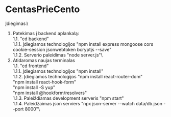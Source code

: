 # CentasPrieCento
Įdiegimas:\
1. Patekimas į backend aplankalą:\
    1.1. "cd backend"\
        1.1.1. Įdiegiamos technologijos "npm install express mongoose cors cookie-session jsonwebtoken bcryptjs --save"\
        1.1.2. Serverio paleidimas "node server.js"\
2. Atidaromas naujas terminalas\
    1.1. "cd frontend"\
        1.1.1. Įdiegiamos technologijos "npm install"\
        1.1.2. Įdiegiamos technologijos "npm install react-router-dom"\
                                        "npm install react-hook-form"\
                                        "npm install -S yup"\
                                        "npm install @hookform/resolvers"\
        1.1.3. Paleiždiamas development serveris "npm start"\
        1.1.4. Paleidžaimas json serviers "npx json-server --watch data/db.json --port 8000"\
